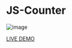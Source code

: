 # JS-Counter
![image](https://github.com/JonathanManzanoDiaz/JS-Counter/assets/43423216/e314e14a-96ad-43f4-b000-b8291b28e248)


[LIVE DEMO](https://jonathanmanzanodiaz.github.io/100WebProjects/ALL-PROJECTS/007-Counter/)
